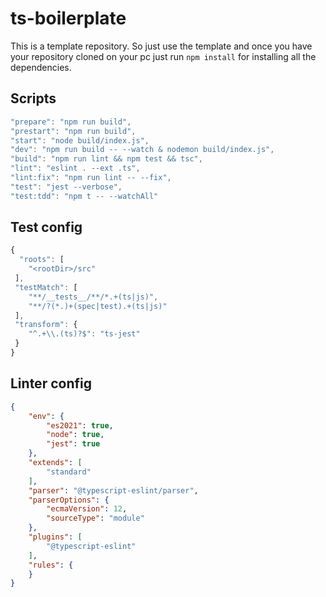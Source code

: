 # ts-boilerplate

This is a template repository. So just use the template and once you have your repository cloned on your pc just run `npm install` for installing all the dependencies.

## Scripts

```javascript
"prepare": "npm run build",
"prestart": "npm run build",
"start": "node build/index.js",
"dev": "npm run build -- --watch & nodemon build/index.js",
"build": "npm run lint && npm test && tsc",
"lint": "eslint . --ext .ts",
"lint:fix": "npm run lint -- --fix",
"test": "jest --verbose",
"test:tdd": "npm t -- --watchAll"
```

## Test config

```javascript
{
  "roots": [
    "<rootDir>/src"
 ],
 "testMatch": [
    "**/__tests__/**/*.+(ts|js)",
    "**/?(*.)+(spec|test).+(ts|js)"
 ],
 "transform": {
    "^.+\\.(ts)?$": "ts-jest"
 }
}
```

## Linter config

```json
{
    "env": {
        "es2021": true,
        "node": true,
        "jest": true
    },
    "extends": [
        "standard"
    ],
    "parser": "@typescript-eslint/parser",
    "parserOptions": {
        "ecmaVersion": 12,
        "sourceType": "module"
    },
    "plugins": [
        "@typescript-eslint"
    ],
    "rules": {
    }
}
```
